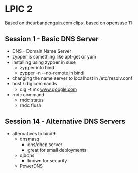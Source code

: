 LPIC 2
====
Based on theurbanpenguin.com clips, based on opensuse 11

Session 1 - Basic DNS Server
----------------
* DNS - Domain Name Server
* zypper is something like apt-get or yum
* installing using zypper in suse
	- zypper info bind
	- zypper -n --no-remote in bind
* changing the name server to localhost in /etc/resolv.conf
* host / dig commands
	- dig -t mx www.google.com
* rndc command
	- rndc status
	- rndc flush


Session 14 - Alternative DNS Servers
----------------
* alternatives to bind9
	- dnsmasq
		* dns/dhcp server
		* great for small deployments
	- djbdns
		* known for security
	- PowerDNS


